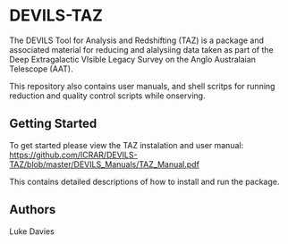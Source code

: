 # DEVILS-TAZ
The DEVILS Tool for Analysis and Redshifting (TAZ) is a package and
associated material for reducing and alalysiing data taken as part of
the Deep Extragalactic VIsible Legacy Survey on the Anglo Australaian
Telescope (AAT).

This repository also contains user manuals, and shell scritps for
running reduction and quality control scripts while onserving. 


## Getting Started

To get started please view the TAZ instalation and user manual:
https://github.com/ICRAR/DEVILS-TAZ/blob/master/DEVILS_Manuals/TAZ_Manual.pdf

This contains detailed descriptions of how to install and run the
package. 


## Authors

Luke Davies
